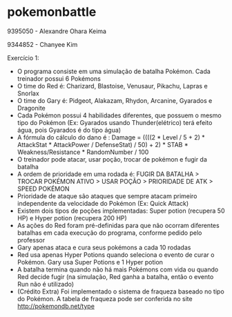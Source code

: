 # pokemonbattle

9395050 - Alexandre Ohara Keima

9344852 - Chanyee Kim

Exercício 1:

- O programa consiste em uma simulação de batalha Pokémon. Cada treinador possui 6 Pokémons
- O time do Red é: Charizard, Blastoise, Venusaur, Pikachu, Lapras e Snorlax
- O time do Gary é: Pidgeot, Alakazam, Rhydon, Arcanine, Gyarados e Dragonite
- Cada Pokémon possui 4 habilidades diferentes, que possuem o mesmo tipo do Pokémon (Ex: Gyarados usando Thunder(elétrico) terá efeito água, pois Gyarados é do tipo água)
- A fórmula do cálculo do dano é : Damage = ((((2 * Level / 5 + 2) * AttackStat * AttackPower / DefenseStat) / 50) + 2) * STAB * Weakness/Resistance * RandomNumber / 100
- O treinador pode atacar, usar poção, trocar de pokémon e fugir da batalha
- A ordem de prioridade em uma rodada é: FUGIR DA BATALHA > TROCAR POKÉMON ATIVO > USAR POÇÃO > PRIORIDADE DE ATK > SPEED POKÉMON
- Prioridade de ataque são ataques que sempre atacam primeiro independente da velocidade do Pokémon (Ex: Quick Attack)
- Existem dois tipos de poções implementadas: Super potion (recupera 50 HP) e Hyper potion (recupera 200 HP)
- As ações do Red foram pré-definidas para que não ocorram diferentes batalhas em cada execução do programa, conforme pedido pelo professor
- Gary apenas ataca e cura seus pokémons a cada 10 rodadas
- Red usa apenas Hyper Potions quando seleciona o evento de curar o Pokémon. Gary usa Super Potions e 1 Hyper potion
- A batalha termina quando não há mais Pokémons com vida ou quando Red decide fugir (na simulação, Red ganha a batalha, então o evento Run não é utilizado)
- (Crédito Extra) Foi implementado o sistema de fraqueza baseado no tipo do Pokémon. A tabela de fraqueza pode ser conferida no site http://pokemondb.net/type
